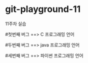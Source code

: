 # git-playground-11
11주차 실습

#첫번째 버그 ==> C 프로그래밍 언어

#두번째 버그 ==> java 프로그래밍 언어

#세번째 버그 ==> 파이썬 프로그래밍 언어